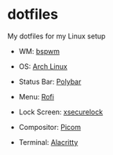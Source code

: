 # dotfiles
My dotfiles for my Linux setup

+ WM: [bspwm](https://github.com/baskerville/bspwm)

+ OS: [Arch Linux](https://www.archlinux.org/)

+ Status Bar: [Polybar](https://github.com/jaagr/polybar)

+ Menu: [Rofi](https://github.com/davatorium/rofi)

+ Lock Screen: [xsecurelock](https://github.com/google/xsecurelock)

+ Compositor: [Picom](https://github.com/yshui/picom)

+ Terminal: [Alacritty](https://github.com/alacritty/alacritty)
